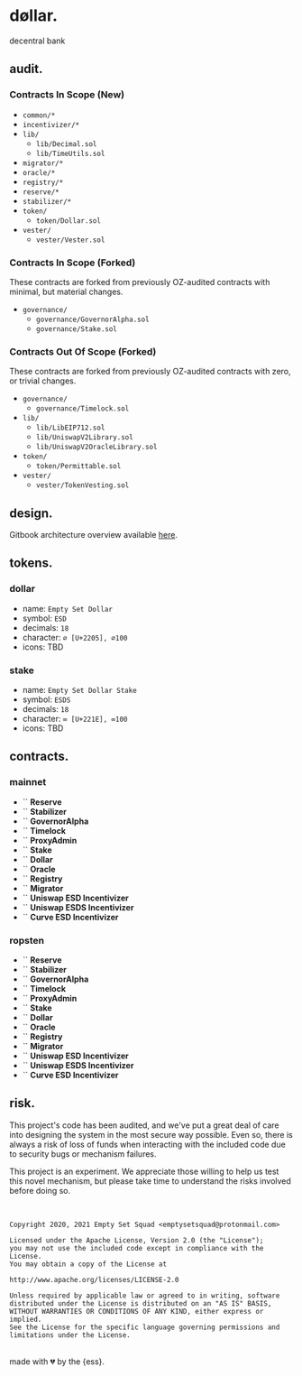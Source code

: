 # døllar.
decentral bank


## audit.

### Contracts In Scope (New)
- `common/*`
- `incentivizer/*`
- `lib/`
  - `lib/Decimal.sol`
  - `lib/TimeUtils.sol`
- `migrator/*`
- `oracle/*`
- `registry/*`
- `reserve/*`
- `stabilizer/*`
- `token/`
  - `token/Dollar.sol`
- `vester/`
  - `vester/Vester.sol`

### Contracts In Scope (Forked)
These contracts are forked from previously OZ-audited contracts with minimal, but material changes.

- `governance/`
  - `governance/GovernorAlpha.sol`
  - `governance/Stake.sol`

### Contracts Out Of Scope (Forked)
These contracts are forked from previously OZ-audited contracts with zero, or trivial changes.

- `governance/`
  - `governance/Timelock.sol`
- `lib/`
  - `lib/LibEIP712.sol`
  - `lib/UniswapV2Library.sol`
  - `lib/UniswapV2OracleLibrary.sol`
- `token/`
  - `token/Permittable.sol`
- `vester/`
  - `vester/TokenVesting.sol`

## design.
Gitbook architecture overview available [here](https://app.gitbook.com/@emptysetsquad/s/continuous-esd/).

## tokens.
### dollar

- name: `Empty Set Dollar`
- symbol: `ESD`
- decimals: `18`
- character: `∅ [U+2205], ∅100`
- icons: TBD

### stake

- name: `Empty Set Dollar Stake`
- symbol: `ESDS`
- decimals: `18`
- character: `∞ [U+221E], ∞100`
- icons: TBD

## contracts.
### mainnet
- `` **Reserve**
- `` **Stabilizer**
- `` **GovernorAlpha**
- `` **Timelock**
- `` **ProxyAdmin**
- `` **Stake**
- `` **Dollar**
- `` **Oracle**
- `` **Registry**
- `` **Migrator**
- `` **Uniswap ESD Incentivizer**
- `` **Uniswap ESDS Incentivizer**
- `` **Curve ESD Incentivizer**

### ropsten
- `` **Reserve**
- `` **Stabilizer**
- `` **GovernorAlpha**
- `` **Timelock**
- `` **ProxyAdmin**
- `` **Stake**
- `` **Dollar**
- `` **Oracle**
- `` **Registry**
- `` **Migrator**
- `` **Uniswap ESD Incentivizer**
- `` **Uniswap ESDS Incentivizer**
- `` **Curve ESD Incentivizer**

## risk.
This project's code has been audited, and we've put a great deal of care into designing the system in the most secure way possible. Even so, there is always a risk of loss of funds when interacting with the included code due to security bugs or mechanism failures.

This project is an experiment. We appreciate those willing to help us test this novel mechanism, but please take time to understand the risks involved before doing so.

<br>

```
Copyright 2020, 2021 Empty Set Squad <emptysetsquad@protonmail.com>

Licensed under the Apache License, Version 2.0 (the "License");
you may not use the included code except in compliance with the License.
You may obtain a copy of the License at

http://www.apache.org/licenses/LICENSE-2.0

Unless required by applicable law or agreed to in writing, software
distributed under the License is distributed on an "AS IS" BASIS,
WITHOUT WARRANTIES OR CONDITIONS OF ANY KIND, either express or implied.
See the License for the specific language governing permissions and
limitations under the License.
```

<br>
made with 💔️ by the {ess}.